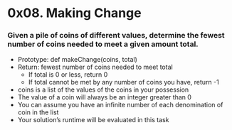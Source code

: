 # 0x08. Making Change

### Given a pile of coins of different values, determine the fewest number of coins needed to meet a given amount total.

  *  Prototype: def makeChange(coins, total)
  *  Return: fewest number of coins needed to meet total
     -   If total is 0 or less, return 0
     -   If total cannot be met by any number of coins you have, return -1
  *  coins is a list of the values of the coins in your possession
  *  The value of a coin will always be an integer greater than 0
  *  You can assume you have an infinite number of each denomination of coin in the list
 *   Your solution’s runtime will be evaluated in this task

